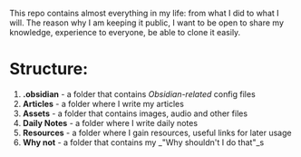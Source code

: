 This repo contains almost everything in my life: from what I did to what I will. The reason why I am keeping it public, I want to be open to share my knowledge, experience to everyone, be able to clone it easily.

# Structure:
1. **.obsidian** - a folder that contains _Obsidian-related_ config files
2. **Articles** - a folder where I write my articles 
3. **Assets** - a folder that contains images, audio and other files
4. **Daily Notes** - a folder where I write daily notes
5. **Resources** - a folder where I gain resources, useful links for later usage 
6. **Why not** - a folder that contains my _"Why shouldn't I do that"_s
